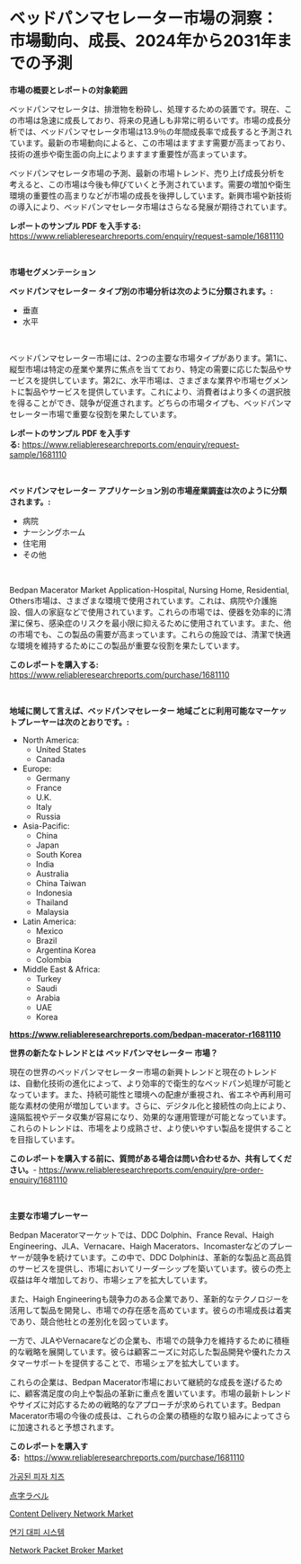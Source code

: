 <p><h1>ベッドパンマセレーター市場の洞察：市場動向、成長、2024年から2031年までの予測</h1></p><p><strong>市場の概要とレポートの対象範囲</strong></p>
<p><p>ベッドパンマセレータは、排泄物を粉砕し、処理するための装置です。現在、この市場は急速に成長しており、将来の見通しも非常に明るいです。市場の成長分析では、ベッドパンマセレータ市場は13.9％の年間成長率で成長すると予測されています。最新の市場動向によると、この市場はますます需要が高まっており、技術の進歩や衛生面の向上によりますます重要性が高まっています。</p><p>ベッドパンマセレータ市場の予測、最新の市場トレンド、売り上げ成長分析を考えると、この市場は今後も伸びていくと予測されています。需要の増加や衛生環境の重要性の高まりなどが市場の成長を後押ししています。新興市場や新技術の導入により、ベッドパンマセレータ市場はさらなる発展が期待されています。</p></p>
<p><strong>レポートのサンプル PDF を入手する:</strong> <a href="https://www.reliableresearchreports.com/enquiry/request-sample/1681110">https://www.reliableresearchreports.com/enquiry/request-sample/1681110</a></p>
<p>&nbsp;</p>
<p><strong>市場セグメンテーション</strong></p>
<p><strong>ベッドパンマセレーター タイプ別の市場分析は次のように分類されます。:</strong></p>
<p><ul><li>垂直</li><li>水平</li></ul></p>
<p>&nbsp;</p>
<p><p>ベッドパンマセレーター市場には、2つの主要な市場タイプがあります。第1に、縦型市場は特定の産業や業界に焦点を当てており、特定の需要に応じた製品やサービスを提供しています。第2に、水平市場は、さまざまな業界や市場セグメントに製品やサービスを提供しています。これにより、消費者はより多くの選択肢を得ることができ、競争が促進されます。どちらの市場タイプも、ベッドパンマセレーター市場で重要な役割を果たしています。</p></p>
<p><strong>レポートのサンプル PDF を入手する:</strong>&nbsp;<a href="https://www.reliableresearchreports.com/enquiry/request-sample/1681110">https://www.reliableresearchreports.com/enquiry/request-sample/1681110</a></p>
<p>&nbsp;</p>
<p><strong> ベッドパンマセレーター アプリケーション別の市場産業調査は次のように分類されます。:</strong></p>
<p><ul><li>病院</li><li>ナーシングホーム</li><li>住宅用</li><li>その他</li></ul></p>
<p>&nbsp;</p>
<p><p>Bedpan Macerator Market Application-Hospital, Nursing Home, Residential, Others市場は、さまざまな環境で使用されています。これは、病院や介護施設、個人の家庭などで使用されています。これらの市場では、便器を効率的に清潔に保ち、感染症のリスクを最小限に抑えるために使用されています。また、他の市場でも、この製品の需要が高まっています。これらの施設では、清潔で快適な環境を維持するためにこの製品が重要な役割を果たしています。</p></p>
<p><strong>このレポートを購入する:</strong>&nbsp; <a href="https://www.reliableresearchreports.com/purchase/1681110">https://www.reliableresearchreports.com/purchase/1681110</a></p>
<p>&nbsp;</p>
<p><strong>地域に関して言えば、ベッドパンマセレーター 地域ごとに利用可能なマーケットプレーヤーは次のとおりです。:</strong></p>
<p><ul>
    <li>
        North America:
        <ul>
            <li>United States</li>
            <li>Canada</li>
        </ul>
    </li>
    <li>
        Europe:
        <ul>
            <li>Germany</li>
            <li>France</li>
            <li>U.K.</li>
            <li>Italy</li>
            <li>Russia</li>
        </ul>
    </li>
    <li>
        Asia-Pacific:
        <ul>
            <li>China</li>
            <li>Japan</li>
            <li>South Korea</li>
            <li>India</li>
            <li>Australia</li>
            <li>China Taiwan</li>
            <li>Indonesia</li>
            <li>Thailand</li>
            <li>Malaysia</li>
        </ul>
    </li>
    <li>
        Latin America:
        <ul>
            <li>Mexico</li>
            <li>Brazil</li>
            <li>Argentina Korea</li>
            <li>Colombia</li>
        </ul>
    </li>
    <li>
        Middle East & Africa:
        <ul>
            <li>Turkey</li>
            <li>Saudi</li>
            <li>Arabia</li>
            <li>UAE</li>
            <li>Korea</li>
        </ul>
    </li>
    </ul></p>
<p><strong><a href="https://www.reliableresearchreports.com/bedpan-macerator-r1681110">https://www.reliableresearchreports.com/bedpan-macerator-r1681110</a></strong>&nbsp;</p>
<p><strong>世界の新たなトレンドとは ベッドパンマセレーター 市場？</strong></p>
<p><p>現在の世界のベッドパンマセレーター市場の新興トレンドと現在のトレンドは、自動化技術の進化によって、より効率的で衛生的なベッドパン処理が可能となっています。また、持続可能性と環境への配慮が重視され、省エネや再利用可能な素材の使用が増加しています。さらに、デジタル化と接続性の向上により、遠隔監視やデータ収集が容易になり、効果的な運用管理が可能となっています。これらのトレンドは、市場をより成熟させ、より使いやすい製品を提供することを目指しています。</p></p>
<p><strong>このレポートを購入する前に、質問がある場合は問い合わせるか、共有してください。</strong>- <a href="https://www.reliableresearchreports.com/enquiry/pre-order-enquiry/1681110">https://www.reliableresearchreports.com/enquiry/pre-order-enquiry/1681110</a></p>
<p>&nbsp;</p>
<p><strong>主要な市場プレーヤー</strong></p>
<p><p>Bedpan Maceratorマーケットでは、DDC Dolphin、France Reval、Haigh Engineering、JLA、Vernacare、Haigh Macerators、Incomasterなどのプレーヤーが競争を続けています。この中で、DDC Dolphinは、革新的な製品と高品質のサービスを提供し、市場においてリーダーシップを築いています。彼らの売上収益は年々増加しており、市場シェアを拡大しています。</p><p>また、Haigh Engineeringも競争力のある企業であり、革新的なテクノロジーを活用して製品を開発し、市場での存在感を高めています。彼らの市場成長は着実であり、競合他社との差別化を図っています。</p><p>一方で、JLAやVernacareなどの企業も、市場での競争力を維持するために積極的な戦略を展開しています。彼らは顧客ニーズに対応した製品開発や優れたカスタマーサポートを提供することで、市場シェアを拡大しています。</p><p>これらの企業は、Bedpan Macerator市場において継続的な成長を遂げるために、顧客満足度の向上や製品の革新に重点を置いています。市場の最新トレンドやサイズに対応するための戦略的なアプローチが求められています。Bedpan Macerator市場の今後の成長は、これらの企業の積極的な取り組みによってさらに加速されると予想されます。</p></p>
<p><strong>このレポートを購入する:</strong>&nbsp;&nbsp;<a href="https://www.reliableresearchreports.com/purchase/1681110">https://www.reliableresearchreports.com/purchase/1681110</a></p>
<p><p><a href="https://github.com/vsoq0zknh59/Market-Research-Report-List-1/blob/main/947628718630.md">가공된 피자 치즈</a></p><p><a href="https://github.com/MosesSpinka1914/Market-Research-Report-List-1/blob/main/956702620323.md">点字ラベル</a></p><p><a href="https://github.com/globismark/Market-Research-Report-List-2/blob/main/content-delivery-network-market.md">Content Delivery Network Market</a></p><p><a href="https://medium.com/@felipegrrady654556/%ED%9D%A1%EC%97%B0-%EB%B0%B0%EC%B6%9C-%EC%8B%9C%EC%8A%A4%ED%85%9C-%EC%8B%9C%EC%9E%A5%EC%9D%80-%EC%8B%9C%EC%9E%A5-%EC%A0%90%EC%9C%A0%EC%9C%A8-%ED%81%AC%EA%B8%B0-%EB%B0%8F-2031%EB%85%84%EA%B9%8C%EC%A7%80-%EC%98%88%EC%83%81%EB%90%9C-%EC%98%88%EC%B8%A1%EC%97%90-%EC%B4%88%EC%A0%90%EC%9D%84-%EB%A7%9E%EC%B6%A5%EB%8B%88%EB%8B%A4-3bcb2bfb8eeb">연기 대피 시스템</a></p><p><a href="https://github.com/prosalinda88/Market-Research-Report-List-3/blob/main/network-packet-broker-market.md">Network Packet Broker Market</a></p></p>
